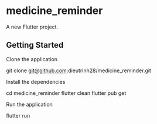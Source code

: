 # medicine_reminder

A new Flutter project.

## Getting Started

Clone the application

git clone git@github.com:dieutrinh28/medicine_reminder.git

Install the dependencies

cd medicine_reminder
flutter clean
flutter pub get

Run the application

flutter run
